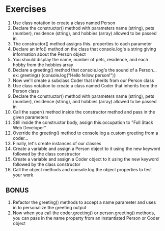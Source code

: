 # Exercises

1. Use class notation to create a class named Person
2. Declare the constructor() method with parameters name (string), pets (number), residence (string), and hobbies (array) allowed to be passed in
3. The constructor() method assigns this. properties to each parameter
4. Declare an info() method on the class that console.log's a string giving information about the Person object
5. You should display the name, number of pets, residence, and each hobby from the hobbies array
6. Declare a greeting() method that console.log's the sound of a Person... ex: greeting() {console.log("Hello fellow person!")}
7. Now we'll create a subclass Coder that inherits from our Person class
8. Use class notation to create a class named Coder that inherits from the Person class
9. Declare the constructor() method with parameters name (string), pets (number), residence (string), and hobbies (array) allowed to be passed in
10. Call the super() method inside the constructor method and pass in the given parameters
11. Still inside the constructor body, assign this.occupation to "Full Stack Web Developer"
12. Override the greeting() method to console.log a custom greeting from a coder…
13. Finally, let's create instances of our classes
14. Create a variable and assign a Person object to it using the new keyword followed by the class constructor
15. Create a variable and assign a Coder object to it using the new keyword followed by the class constructor
16. Call the object methods and console.log the object properties to test your work

## BONUS

1. Refactor the greeting() methods to accept a name parameter and uses in to personalize the greeting output
2. Now when you call the coder.greeting() or person.greeting() methods, you can pass in the name property from an instantiated Person or Coder object
